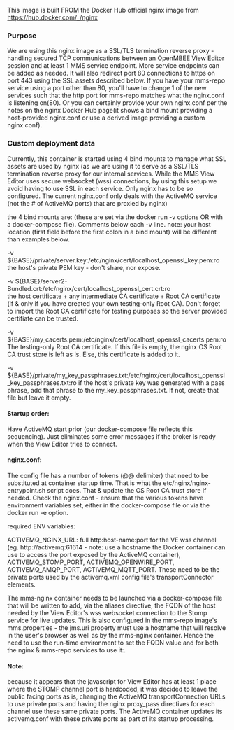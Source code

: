 This image is built FROM the Docker Hub official nginx image from 
https://hub.docker.com/_/nginx

### Purpose
We are using this nginx image as a SSL/TLS termination reverse proxy - handling secured
TCP communications between an OpenMBEE View Editor session and at least 1 MMS service 
endpoint. More service endpoints can be added as needed. It will also redirect
port 80 connections to https on port 443 using the SSL assets described below.
If you have your mms-repo service using a port other than 80, you'll have to 
change 1 of the new services such that the http port for mms-repo matches
what the nginx.conf is listening on(80). Or you can certainly provide your
own nginx.conf per the notes on the nginx Docker Hub page(it shows a bind
mount providing a host-provided nginx.conf or use a derived image providing
a custom nginx.conf).

### Custom deployment data

Currently, this container is started using 4 bind mounts to 
manage what SSL assets are used by nginx (as we are using it to serve as
a SSL/TLS termination reverse proxy for our internal services. While the 
MMS View Editor uses secure websocket (wss) connections, by using this setup
we avoid having to use SSL in each service. Only nginx has to be so 
configured. The current nginx.conf only deals with the ActiveMQ service
(not the # of ActiveMQ ports) that are proxied by nginx)

the 4 bind mounts are:  (these are set via the docker run -v options OR with
a docker-compose file). 
Comments below each -v line. note: your host location (first field before the first 
colon in a bind mount) will be different than examples below.

  -v ${BASE}/private/server.key:/etc/nginx/cert/localhost_openssl_key.pem:ro \
      the host's private PEM key - don't share, nor expose.
      
  -v ${BASE}/server2-Bundled.crt:/etc/nginx/cert/localhost_openssl_cert.crt:ro \
    the host certificate + any intermediate CA certificate + Root CA certificate
    (if & only if you have created your own testing-only Root CA). Don't forget
    to import the Root CA certificate for testing purposes so the server provided
    certifiate can be trusted.
    
  -v ${BASE}/my_cacerts.pem:/etc/nginx/cert/localhost_openssl_cacerts.pem:ro \
    The testing-only Root CA certificate. If this file is empty, the nginx OS 
    Root CA trust store is left as is. Else, this certificate is added to it.
    
  -v ${BASE}/private/my_key_passphrases.txt:/etc/nginx/cert/localhost_openssl_key_passphrases.txt:ro
    if the host's private key was generated with a pass phrase, add that phrase to
    the my_key_passphrases.txt. If not, create that file but leave it empty.

#### Startup order:
  Have ActiveMQ start prior (our docker-compose file reflects this sequencing). Just eliminates some
error messages if the broker is ready when the View Editor tries to connect.

#### nginx.conf:
The config file has a number of tokens (@@ delimiter) that need to be substituted
at container startup time. That is what the etc/nginx/nginx-entrypoint.sh
script does. That & update the OS Root CA trust store if needed.
Check the nginx.conf - ensure that the various tokens have environment variables set, 
either in the docker-compose file or via the docker run -e option.

required ENV variables:

ACTIVEMQ_NGINX_URL: full http:host-name:port for the VE wss channel 
(eg. http://activemq:61614 - note: use a hostname the Docker container
can use to access the port exposed by the ActiveMQ container), 
ACTIVEMQ_STOMP_PORT, ACTIVEMQ_OPENWIRE_PORT, 
ACTIVEMQ_AMQP_PORT, ACTIVEMQ_MQTT_PORT. These need to be the private ports used
by the activemq.xml config file's transportConnector elements.

The mms-nginx container needs to be launched via a docker-compose file that will
be written to add, via the aliases directive, the FQDN of the host needed by
the View Editor's wss websocket connection to the Stomp service for live updates.
This is also configured in the mms-repo image's mms.properties - the jms.uri 
property must use a hostname that will resolve in the user's browser as well as
by the mms-nginx container. Hence the need to use the run-time environment to set
the FQDN value and for both the nginx & mms-repo services to use it:.

#### Note: 
because it appears that the javascript for View Editor has at least 1 place where the
STOMP channel port is hardcoded, it was decided to leave the public facing ports as is, 
changing the ActiveMQ transportConnection URLs to use private ports and having the nginx
proxy_pass directives for each channel use these same private ports. The ActiveMQ container
updates its activemq.conf with these private ports as part of its startup processing.
